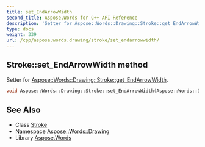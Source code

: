 ```yaml
---
title: set_EndArrowWidth
second_title: Aspose.Words for C++ API Reference
description: 'Setter for Aspose::Words::Drawing::Stroke::get_EndArrowWidth.'
type: docs
weight: 339
url: /cpp/aspose.words.drawing/stroke/set_endarrowwidth/
---
```

## Stroke::set_EndArrowWidth method


Setter for [Aspose::Words::Drawing::Stroke::get_EndArrowWidth](../get_endarrowwidth/).

```cpp
void Aspose::Words::Drawing::Stroke::set_EndArrowWidth(Aspose::Words::Drawing::ArrowWidth value)
```

## See Also

* Class [Stroke](../)
* Namespace [Aspose::Words::Drawing](../../)
* Library [Aspose.Words](../../../)
